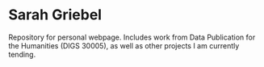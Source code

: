 # Sarah Griebel
Repository for personal webpage. Includes work from Data Publication for the Humanities (DIGS 30005), as well as other projects I am currently tending.
